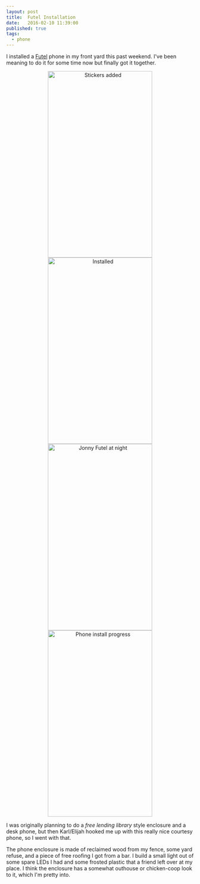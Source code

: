 ```yaml
---
layout: post
title:  Futel Installation
date:   2016-02-10 11:39:00
published: true
tags:
  - phone
---
```


I installed a [Futel](http://futel.net) phone in my front yard this past
weekend. I've been meaning to do it for some time now but finally got it
together.

<center>
<a data-flickr-embed="true"  href="https://www.flickr.com/photos/xnor/24816293321/in/dateposted-public/" title="Stickers added"><img src="https://farm2.staticflickr.com/1704/24816293321_ee6f03fc6b.jpg" width="280" height="500" alt="Stickers added"></a><a data-flickr-embed="true"  href="https://www.flickr.com/photos/xnor/24254850274/in/dateposted-public/" title="Installed"><img src="https://farm2.staticflickr.com/1542/24254850274_d5e0abd72a.jpg" width="280" height="500" alt="Installed"></a>
</center>

<!--more-->

<center>
<a data-flickr-embed="true"  href="https://www.flickr.com/photos/xnor/24592074470/in/dateposted-public/" title="Jonny Futel at night"><img src="https://farm2.staticflickr.com/1465/24592074470_6db9855754.jpg" width="280" height="500" alt="Jonny Futel at night"></a><a data-flickr-embed="true"  href="https://www.flickr.com/photos/xnor/24512715779/in/dateposted-public/" title="Phone install progress"><img src="https://farm2.staticflickr.com/1611/24512715779_cc3fdef7c5.jpg" width="280" height="500" alt="Phone install progress"></a>
</center>

I was originally planning to do a *free lending library* style enclosure and a
desk phone, but then Karl/Elijah hooked me up with this really nice courtesy
phone, so I went with that.

The phone enclosure is made of reclaimed wood from my fence, some yard refuse,
and a piece of free roofing I got from a bar. I build a small light out of
some spare LEDs I had and some frosted plastic that a friend left over at
my place. I think the enclosure has a somewhat outhouse or chicken-coop
look to it, which I'm pretty into.
